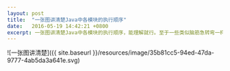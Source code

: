 ```yaml
---
layout: post
title:  "一张图讲清楚Java中各模块的执行顺序"
date:   2016-05-19 14:42:21 +0800
excerpt: 一张图讲清楚Java中各模块的执行顺序，能理解就行。至于一些类似脑筋急转弯一样的题就没什么必要，个人觉得对实际工程实践没有特别大的帮助
---
```


![一张图讲清楚]({{ site.baseurl }}/resources/image/35b81cc5-94ed-47da-9777-4ab5da3a641e.svg)